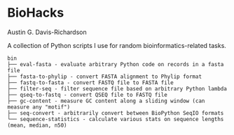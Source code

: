 # BioHacks

Austin G. Davis-Richardson

A collection of Python scripts I use for random bioinformatics-related
tasks.

```
bin
├── eval-fasta - evaluate arbitrary Python code on records in a fasta file
├── fasta-to-phylip - convert FASTA alignment to Phylip format
├── fastq-to-fasta - convert FASTQ file to FASTA file
├── filter-seq - filter sequence file based on arbitrary Python lambda
├── qseq-to-fastq - convert QSEQ file to FASTQ file
├── gc-content - measure GC content along a sliding window (can measure any "motif")
├── seq-convert - arbitrarily convert between BioPython SeqIO formats
└── sequence-statistics - calculate various stats on sequence lengths (mean, median, n50)
```
